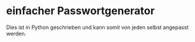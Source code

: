 # einfacher Passwortgenerator

Dies ist in Python geschrieben und kann somit von jeden selbst angepasst werden.
